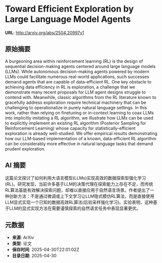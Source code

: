 # Toward Efficient Exploration by Large Language Model Agents

**URL**: http://arxiv.org/abs/2504.20997v1

## 原始摘要

A burgeoning area within reinforcement learning (RL) is the design of
sequential decision-making agents centered around large language models (LLMs).
While autonomous decision-making agents powered by modern LLMs could facilitate
numerous real-world applications, such successes demand agents that are capable
of data-efficient RL. One key obstacle to achieving data efficiency in RL is
exploration, a challenge that we demonstrate many recent proposals for LLM
agent designs struggle to contend with. Meanwhile, classic algorithms from the
RL literature known to gracefully address exploration require technical
machinery that can be challenging to operationalize in purely natural language
settings. In this work, rather than relying on finetuning or in-context
learning to coax LLMs into implicitly imitating a RL algorithm, we illustrate
how LLMs can be used to explicitly implement an existing RL algorithm
(Posterior Sampling for Reinforcement Learning) whose capacity for
statistically-efficient exploration is already well-studied. We offer empirical
results demonstrating how our LLM-based implementation of a known,
data-efficient RL algorithm can be considerably more effective in natural
language tasks that demand prudent exploration.


## AI 摘要

这篇论文探讨了如何利用大语言模型(LLMs)实现高效的数据探索型强化学习(RL)。研究发现，当前许多基于LLM的决策代理在探索能力上存在不足，而传统RL算法虽能有效解决探索问题，却难以直接应用于自然语言场景。作者提出了一种创新方法：不是通过微调或上下文学习让LLM隐式模仿RL算法，而是直接使用LLM显式实现一个已知的数据高效RL算法(后验采样强化学习)。实验表明，这种基于LLM的显式实现方法在需要谨慎探索的自然语言任务中表现显著更优。

## 元数据

- **来源**: ArXiv
- **类型**: 论文
- **保存时间**: 2025-04-30T22:01:02Z
- **目录日期**: 2025-04-30
